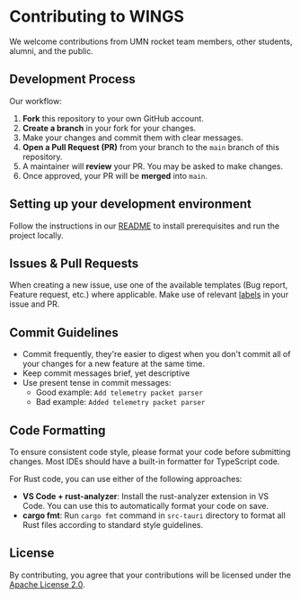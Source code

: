 # Contributing to WINGS

We welcome contributions from UMN rocket team members, other students, alumni, and the public.

## Development Process

Our workflow:

1. **Fork** this repository to your own GitHub account.
2. **Create a branch** in your fork for your changes.
3. Make your changes and commit them with clear messages.
4. **Open a Pull Request (PR)** from your branch to the `main` branch of this repository.
5. A maintainer will **review** your PR. You may be asked to make changes.
6. Once approved, your PR will be **merged** into `main`.


## Setting up your development environment

Follow the instructions in our [README](README.md#development-process) to install prerequisites and run the project locally.

## Issues & Pull Requests

When creating a new issue, use one of the available templates (Bug report, Feature request, etc.) where applicable. Make use of relevant [labels](https://github.com/UMN-Rocket-Team/WINGS/labels) in your issue and PR. 

## Commit Guidelines
- Commit frequently, they're easier to digest when you don't commit all of your changes for a new feature at the same time.
- Keep commit messages brief, yet descriptive
- Use present tense in commit messages:
    - Good example: `Add telemetry packet parser`
    - Bad example: `Added telemetry packet parser`

## Code Formatting
To ensure consistent code style, please format your code before submitting changes.
Most IDEs should have a built-in formatter for TypeScript code.

For Rust code, you can use either of the following approaches:
- **VS Code + rust-analyzer**: Install the rust-analyzer extension in VS Code. You can use this to automatically format your code on save.
- **cargo fmt**: Run `cargo fmt` command in `src-tauri` directory to format all Rust files according to standard style guidelines.

## License 
By contributing, you agree that your contributions will be licensed under the [Apache License 2.0](LICENSE.txt).